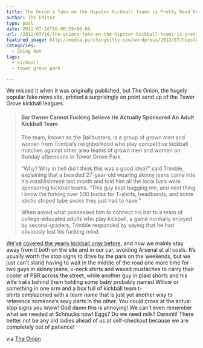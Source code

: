 ```yaml
---
title: The Onion’s Take on the Hipster Kickball Teams is Pretty Dead On
author: The Editor
type: post
date: 2012-07-16T16:00:59+00:00
url: /2012/07/16/the-onions-take-on-the-hipster-kickball-teams-is-pretty-dead-on/
featured_image: http://media.punchingkitty.com/wordpress/2012/07/hipster_kickball.jpeg
categories:
  - Going Out
tags:
  - kickball
  - tower grove park

---
```

We missed it when it was originally published, but The Onion, the hugely popular fake news site, printed a surprisingly on point send up of the Tower Grove kickball leagues.

> #### Bar Owner Cannot Fucking Believe He Actually Sponsored An Adult Kickball Team
> 
> The team, known as the Ballbusters, is a group of grown men and women from Trimble&#8217;s neighborhood who play competitive kickball matches against other area teams of grown men and women on Sunday afternoons in Tower Grove Park.
> 
> &#8220;Why? Why in hell did I think this was a good idea?&#8221; said Trimble, explaining that a bearded 27-year-old wearing skinny jeans came into his establishment last month and told him all the local bars were sponsoring kickball teams. &#8220;This guy kept bugging me, and next thing I know I&#8217;m forking over 500 bucks for T-shirts, headbands, and some idiotic striped tube socks they just had to have.&#8221;
> 
> When asked what possessed him to connect his bar to a team of college-educated adults who play kickball, a game normally enjoyed by second-graders, Trimble responded by saying that he had obviously lost his fucking mind.

<a href="http://punchingkitty.com/?s=kickball" target="_blank">We&#8217;ve covered the yearly kickball orgy before</a>, and now we mainly stay away from it both on the site and in our car, avoiding Arsenal at all costs. It&#8217;s usually worth the stop signs to drive by the park on the weekends, but we just can&#8217;t stand having to wait in the middle of the road one more time for two guys in skinny jeans, v-neck shirts and waxed mustaches to carry their cooler of PBR across the street, while another guy in plaid shorts and his wife trails behind them holding some baby probably named Willow or something in one arm and a box full of kickball team t-shirts emblazoned with a team name that is just yet another way to reference someone&#8217;s sexy parts in the other. You could cross at the actual stop signs you know! God damn this is annoying! We can&#8217;t even remember what we needed at Schnucks now! Eggs? Do we need milk? Dammit! There better not be any old ladies ahead of us at self-checkout because we are completely out of patience!

via <a href="http://www.theonion.com/articles/bar-owner-cannot-fucking-believe-he-actually-spons,2735/" target="_blank">The Onion</a>